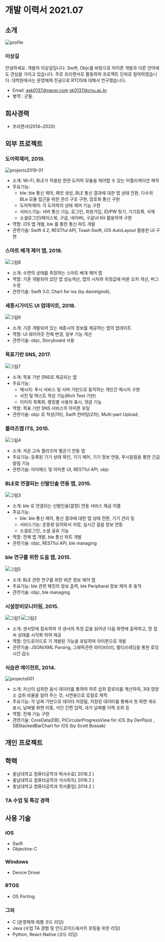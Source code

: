 # 개발 이력서 2021.07

## 소개
![profile](https://user-images.githubusercontent.com/55435124/127426553-22d0a1f3-fc71-46af-b763-547e77c3fcb2.jpg)
### 이상길
안녕하세요. 개발자 이상길입니다. 
Swift, Objc를 바탕으로 아이폰 개발과 다른 언어에도 관심을 가지고 있습니다. 
주로 프리랜서로 활동하여 프로젝트 단위로 참여하였습니다. 
대학원에서는 운영체제 전공으로 RTOS에 대해서 연구했습니다. 
- Email: ask0137@naver.com  sk0137@cnu.ac.kr
- 병역 : 군필.

## 회사경력
- 프리랜서(2014~2020)

## 외부 프로젝트 

### 도어락제어, 2019. 
![projects2019-01](https://user-images.githubusercontent.com/55435124/127458726-5b0f45b5-b8a9-45fd-afe0-57e41a9d399a.png)
- 소개: Wi-Fi, BLE가 적용된 현관 도어락 모듈을 제어할 수 있는 어플리케이션 제작 
- 주요기능: 
	- ble: ble 통신 제어, 패킷 생성, BLE 통신 결과에 대한 앱 상태 전환, 다수의 BLe 모듈 접근을 위한 관리 구조 구현, 암호화 통신 구현
	- 도어락제어: 각 도어락의 상태 제어 기능 구현
	- 서비스기능: 서버 통신 기능, 로그인, 회원가입, ID/PW 찾기, 기기등록, 삭제
	- 소셜로그인(페이스북, 구글, 네이버), 구글UI Kit 활용하여 구현
- 역할: iOS 앱 개발, ble 를 통한 통신 파트 개발
- 관련기술: Swift 4.2, RESTful API, Toast-Swift, iOS AutoLayout 활용한 UI 구현

### 스마트 베개 제어 앱, 2018. 
![그림8](https://user-images.githubusercontent.com/55435124/127526757-ec15a29a-1991-42b2-ace7-73ff9835e4d8.png)
- 소개: 수면의 상태를 측정하는 스마트 베개 제어 앱 
- 역할: 기존 개발되어 있던 앱 성능개선, 앱의 시차와 측정값에 따른 오차 개선, 버그 수정
- 관련기술: Swift 3.0, Chart for ios (by danielgindi), 


### 세종시가이드 UI 업데이트, 2018.
![그림6](https://user-images.githubusercontent.com/55435124/127525390-fc0a0b16-09e0-4205-b2cf-864d8cecb543.png)
- 소개: 기존 개발되어 있는 세종시의 정보를 제공하는 앱의 업데이트
- 역할: UI 레이아웃 전체 변경, 일부 기능 개선
- 관련기술: objc, Storyboard 사용 

### 목표기반 SNS, 2017. 
![그림7](https://user-images.githubusercontent.com/55435124/127525722-3b726b83-3844-47f6-b607-57ac49b41d0d.png)
- 소개: 목표 기반 SNS로 제공되는 앱 
- 주요기능: 
	- 메시지: 푸시 서비스 및 서버 기반으로 동작하는 개인간 메시지 구현 
	- 사진 및 텍스트 작성 기능(Rich Text 기반)
	- 이미지 목록화, 랭킹별 사용자 표시, 댓글 기능
- 역할: 목표 기반 SNS 서비스의 아이폰 포팅
- 관련기술: objc 로 작성(1차), Swift 컨버팅(2차), Multi-part Upload, 

### 플라즈맵 ITS, 2015. 
![그림4](https://user-images.githubusercontent.com/55435124/127523230-450feeca-d898-42cb-b982-d68e246102b3.png)
- 소개: 저온 고속 플라즈마 멸균기 연동 앱
- 주요기능: 등록된 기기 상태 확인, 기기 제어, 기기 정보 연동, 푸시알람을 통한 긴급 알림 기능
- 관련기술: 아이패드 및 아이폰 UI, RESTful API, objc

### BLE로 연결되는 신발인솔 연동 앱, 2015.
![그림3](https://user-images.githubusercontent.com/55435124/127522114-9a716edb-4e20-4f14-8605-6492f1cfef76.png)
- 소개: ble 로 연결되는 신발인솔(깔창) 연동 서비스 제공 어플 
- 주요기능:
	- ble: ble 통신 제어, 통신 결과에 대한 앱 상태 전환, 기기 관리 등
	- 서비스기능: 운동량 읽어와서 저장, 실시간 걸음 정보 연동 
	- 소셜로그인, 소셜 공유 기능 
- 역할: 전체 앱 개발, ble 통신 파트 개발
- 관련기술: objc, RESTful API, ble managing

### ble 연구를 위한 도움 앱, 2015. 
![그림5](https://user-images.githubusercontent.com/55435124/127524159-22eebf2f-5e7d-40ad-a671-649d8432a346.png)
- 소개: BLE 관련 연구를 위한 비콘 정보 제어 앱
- 주요기능: ble 관련 패킷의 정보 출력, ble Peripharal 정보 제어 후 동작
- 관련기술: objc, ble managing

### 시설장비모니터링, 2015.
![그림1](https://user-images.githubusercontent.com/55435124/127519975-23b6f70d-74cc-4b53-99ab-3a0157768df1.png)
![그림2](https://user-images.githubusercontent.com/55435124/127519955-e25b3391-20d9-473f-b3d4-be73bf07625c.png)
- 소개: 센서망에 접속하여 각 센서의 측정 값을 읽어낸 다음 화면에 출력하고, 망 접속 성태를 시각화 하여 제공 
- 역할: 안드로이드로 기 개발된 기능을 포팅하여 아이폰으로 개발
- 관련기술: JSON/XML Parsing, 그래픽관련 라이브러리, 멀티쓰레딩을 통한 로딩 시간 감소


### 식습관 에이전트, 2014.
![projects001](https://user-images.githubusercontent.com/55435124/127427622-d427e8ae-fb9f-4152-90a3-c06554182118.png)
- 소개: 자신이 섭취한 음식 데이터를 통하여 하루 섭취 칼로리를 계산하여, 3대 영양소 섭취 비율을 알려 주는 것, 시연용으로 로컬로 제작 
- 주요기능: 각 날짜 기반으로 데이터 저장됨, 저장된 데이터를 통해서 첫 화면 개요 표시, 날짜별 화면 이동, 식단 간편 입력, 과거 날짜별 이력 조회 등
- 역할: 전체 기능 구현
- 관련기술: CoreData(DB), PICircularProgressView for iOS (by DerPipo) ,  SBStackedBarChart for iOS (by Scott Bossak)


## 개인 프로젝트



## 학력
- 충남대학교 컴퓨터공학과 박사수료( 2018.2 )
- 충남대학교 컴퓨터공학과 석사취득( 2016.2 )
- 충남대학교 컴퓨터공학과 학사졸업( 2014.2 )

### TA 수업 및 특강 경력


## 사용 기술 
### iOS
- Swift 
- Objective-C

### Windows 
- Device Driver

### RTOS
- OS Porting 

### 그외
- C (운영체제 레벨 코드 리딩)
- Java (수업 TA 경험 및 안드로이드에서의 포팅을 위한 리딩) 
- Python, React-Native (코드 리딩)


